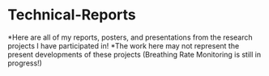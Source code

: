# Technical-Reports
*Here are all of my reports, posters, and presentations from the research projects I have participated in!
*The work here may not represent the present developments of these projects (Breathing Rate Monitoring is still in progress!)
